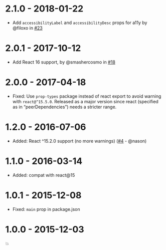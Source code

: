 # 2.1.0 - 2018-01-22

* Add `accessibilityLabel` and `accessibilityDesc` props for a11y by @filoxo in [#23](https://github.com/MoOx/react-svg-inline/pull/23)

# 2.0.1 - 2017-10-12

* Add React 16 support, by @smashercosmo in [#18](https://github.com/MoOx/react-svg-inline/pull/18)

# 2.0.0 - 2017-04-18

* Fixed: Use `prop-types` package instead of react export to avoid warning with `react@^15.5.0`. Released as a major version since react (specified as in “peerDependencies”) needs a stricter range.

# 1.2.0 - 2016-07-06

* Added: React ^15.2.0 support (no more warnings) ([#4](https://github.com/MoOx/react-svg-inline/pull/4) - @nason)

# 1.1.0 - 2016-03-14

* Added: compat with react@15

# 1.0.1 - 2015-12-08

* Fixed: `main` prop in package.json

# 1.0.0 - 2015-12-03

💥
